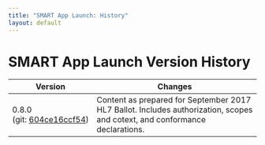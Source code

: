```yaml
---
title: "SMART App Launch: History"
layout: default
---
```


# SMART App Launch  Version History

| Version  | Changes |
|----------|---------|
| 0.8.0<br>(git:&nbsp;[604ce16ccf54](https://github.com/HL7/smart-app-launch/tree/604ce16ccf548e3bca75547c1a13908dd4eef248)) | Content as prepared for September 2017 HL7 Ballot. Includes authorization, scopes and cotext, and conformance declarations. |
